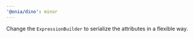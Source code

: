 ```yaml
---
'@onia/dino': minor
---
```


Change the `ExpressionBuilder` to serialize the attributes in a flexible way.
